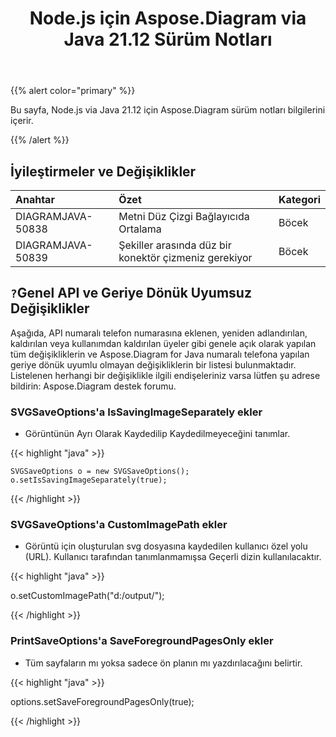 ﻿---
title: Node.js için Aspose.Diagram via Java 21.12 Sürüm Notları
type: docs
weight: 3
url: /tr/java/aspose-diagram-for-node-js-via-java-21-12-release-notes/
---
{{% alert color="primary" %}}

Bu sayfa, Node.js via Java 21.12 için Aspose.Diagram sürüm notları bilgilerini içerir.


{{% /alert %}}
## **İyileştirmeler ve Değişiklikler**  ##

|**Anahtar**|**Özet**|**Kategori**|
|:- |:- |:- |
|DIAGRAMJAVA-50838|Metni Düz Çizgi Bağlayıcıda Ortalama|Böcek|
|DIAGRAMJAVA-50839|Şekiller arasında düz bir konektör çizmeniz gerekiyor|Böcek|
## `?`**Genel API ve Geriye Dönük Uyumsuz Değişiklikler**
Aşağıda, API numaralı telefon numarasına eklenen, yeniden adlandırılan, kaldırılan veya kullanımdan kaldırılan üyeler gibi genele açık olarak yapılan tüm değişikliklerin ve Aspose.Diagram for Java numaralı telefona yapılan geriye dönük uyumlu olmayan değişikliklerin bir listesi bulunmaktadır. Listelenen herhangi bir değişiklikle ilgili endişeleriniz varsa lütfen şu adrese bildirin: Aspose.Diagram destek forumu.


### **SVGSaveOptions'a IsSavingImageSeparately ekler**
- Görüntünün Ayrı Olarak Kaydedilip Kaydedilmeyeceğini tanımlar.

{{< highlight "java" >}}

    SVGSaveOptions o = new SVGSaveOptions();
    o.setIsSavingImageSeparately(true);

{{< /highlight >}}


### **SVGSaveOptions'a CustomImagePath ekler**
- Görüntü için oluşturulan svg dosyasına kaydedilen kullanıcı özel yolu (URL). Kullanıcı tarafından tanımlanmamışsa Geçerli dizin kullanılacaktır.

{{< highlight "java" >}}

  o.setCustomImagePath("d:/output/");

{{< /highlight >}}

### **PrintSaveOptions'a SaveForegroundPagesOnly ekler**
- Tüm sayfaların mı yoksa sadece ön planın mı yazdırılacağını belirtir.

{{< highlight "java" >}}

 options.setSaveForegroundPagesOnly(true);

{{< /highlight >}}
